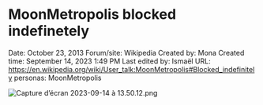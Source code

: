# MoonMetropolis blocked indefinetely

Date: October 23, 2013
Forum/site: Wikipedia
Created by: Mona
Created time: September 14, 2023 1:49 PM
Last edited by: Ismaël 
URL: https://en.wikipedia.org/wiki/User_talk:MoonMetropolis#Blocked_indefinitely
personas: MoonMetropolis

![Capture d’écran 2023-09-14 à 13.50.12.png](MoonMetropolis%20blocked%20indefinetely%20a6bde490c02b4182b77b7684cad25179/Capture_decran_2023-09-14_a_13.50.12.png)